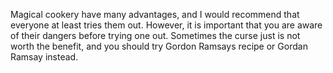 Magical cookery have many advantages, and I would recommend that everyone at least tries them out. However, it is
important that you are aware of their dangers before trying one out. Sometimes the curse just is not worth the benefit,
and you should try Gordon Ramsays recipe or Gordan Ramsay instead.